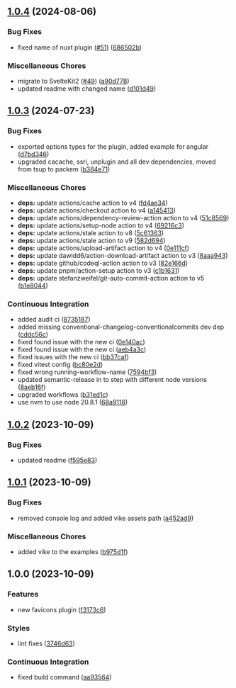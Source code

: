 ## [1.0.4](https://github.com/anolilab/unplugin-favicons/compare/v1.0.3...v1.0.4) (2024-08-06)

### Bug Fixes

* fixed name of nuxt plugin ([#51](https://github.com/anolilab/unplugin-favicons/issues/51)) ([686502b](https://github.com/anolilab/unplugin-favicons/commit/686502b9ff4cfafe942a40f99621c4734ddaf068))

### Miscellaneous Chores

* migrate to SvelteKit2 ([#49](https://github.com/anolilab/unplugin-favicons/issues/49)) ([a90d778](https://github.com/anolilab/unplugin-favicons/commit/a90d778dfcca5c326ff09ef8ade4823e432d3085))
* updated readme with changed name ([d101d49](https://github.com/anolilab/unplugin-favicons/commit/d101d49917353dd8c3eebd3894b50a134b60f5ca))

## [1.0.3](https://github.com/anolilab/unplugin-favicons/compare/v1.0.2...v1.0.3) (2024-07-23)

### Bug Fixes

* exported options types for the plugin, added example for angular ([d7bd346](https://github.com/anolilab/unplugin-favicons/commit/d7bd34686867c0ae4281c2e54079d57fcf12946d))
* upgraded cacache, ssri, unplugin and all dev dependencies, moved from tsup to packem ([b384e71](https://github.com/anolilab/unplugin-favicons/commit/b384e71880294d84af1dd0f24dfb81d2d6658202))

### Miscellaneous Chores

* **deps:** update actions/cache action to v4 ([fd4ae34](https://github.com/anolilab/unplugin-favicons/commit/fd4ae34c4bafc52de3af2e2fb21b2532c4566ac7))
* **deps:** update actions/checkout action to v4 ([a145413](https://github.com/anolilab/unplugin-favicons/commit/a145413a8d86805686e8ced9dce98436802cec95))
* **deps:** update actions/dependency-review-action action to v4 ([51c8569](https://github.com/anolilab/unplugin-favicons/commit/51c8569885d5e97e261a6490ec986b6d32ab0446))
* **deps:** update actions/setup-node action to v4 ([69216c3](https://github.com/anolilab/unplugin-favicons/commit/69216c3abc8481636b7d4383aed1e6e44052bf7b))
* **deps:** update actions/stale action to v8 ([5c61363](https://github.com/anolilab/unplugin-favicons/commit/5c61363501f8e21c8bf92a0c105961a4ed202fd9))
* **deps:** update actions/stale action to v9 ([582d694](https://github.com/anolilab/unplugin-favicons/commit/582d6948db9f211c9b175de08d63a3b8327e9fba))
* **deps:** update actions/upload-artifact action to v4 ([0e111cf](https://github.com/anolilab/unplugin-favicons/commit/0e111cf6152fc5517965f1731a6f41632ba0ed27))
* **deps:** update dawidd6/action-download-artifact action to v3 ([8aaa943](https://github.com/anolilab/unplugin-favicons/commit/8aaa943e9fcf7dfe1b6f59e9056f257460ba780b))
* **deps:** update github/codeql-action action to v3 ([82e166d](https://github.com/anolilab/unplugin-favicons/commit/82e166d3f1bd7f67af8be6a868149ac691813533))
* **deps:** update pnpm/action-setup action to v3 ([c1b1631](https://github.com/anolilab/unplugin-favicons/commit/c1b1631d4181803d69ee85465db8a1b821d543e7))
* **deps:** update stefanzweifel/git-auto-commit-action action to v5 ([b1e8044](https://github.com/anolilab/unplugin-favicons/commit/b1e804456108ed35b49d14ba21c9f4f1d7c1cbe0))

### Continuous Integration

* added audit ci ([8735187](https://github.com/anolilab/unplugin-favicons/commit/8735187f59a1a9fb0a8cb5870a4cc0e8cd0a0eb0))
* added missing conventional-changelog-conventionalcommits dev dep ([cddc56c](https://github.com/anolilab/unplugin-favicons/commit/cddc56c483292062ca0c134afec9eaa54a260b32))
* fixed found issue with the new ci ([0e140ac](https://github.com/anolilab/unplugin-favicons/commit/0e140acb9d1d43fa1548a0b360189dac348032cc))
* fixed found issue with the new ci ([aeb4a3c](https://github.com/anolilab/unplugin-favicons/commit/aeb4a3cb7122445d749f9fc930ce09d5a85bbdad))
* fixed issues with the new ci ([bb37caf](https://github.com/anolilab/unplugin-favicons/commit/bb37caffdbc7d738e59c0af29b7777e9ff9ec084))
* fixed vitest config ([bc80e2d](https://github.com/anolilab/unplugin-favicons/commit/bc80e2d458c1e56d279969694a402dc3b4a67135))
* fixed wrong running-workflow-name ([7594bf3](https://github.com/anolilab/unplugin-favicons/commit/7594bf3a167fde8b48dc5b482d2e71e2a1666ff9))
* updated semantic-release in to step with different node versions ([8aeb16f](https://github.com/anolilab/unplugin-favicons/commit/8aeb16f0f669e6432dbb63a9c9ee65451ae38f81))
* upgraded workflows ([b31ed1c](https://github.com/anolilab/unplugin-favicons/commit/b31ed1c5195be58205d0b31c7003dba9cdf12091))
* use nvm to use node 20.8.1 ([68a9118](https://github.com/anolilab/unplugin-favicons/commit/68a9118dddd423bc3e103a5f9eb4e348e928ffb4))

## [1.0.2](https://github.com/anolilab/unplugin-favicons/compare/v1.0.1...v1.0.2) (2023-10-09)


### Bug Fixes

* updated readme ([f595e83](https://github.com/anolilab/unplugin-favicons/commit/f595e8372617f78ddaec6f8e31fa79aa1a665688))

## [1.0.1](https://github.com/anolilab/unplugin-favicons/compare/v1.0.0...v1.0.1) (2023-10-09)


### Bug Fixes

* removed console log and added vike assets path ([a452ad9](https://github.com/anolilab/unplugin-favicons/commit/a452ad9429b898ad353c69c159f70e5cb8e0e11c))


### Miscellaneous Chores

* added vike to the examples ([b975d1f](https://github.com/anolilab/unplugin-favicons/commit/b975d1f17e51c54da2ff3fcb57c0a5f8c565babe))

## 1.0.0 (2023-10-09)


### Features

* new favicons plugin ([f3173c6](https://github.com/anolilab/unplugin-favicons/commit/f3173c6847282a4f0fd39b780c992e679e51374a))


### Styles

* lint fixes ([3746d63](https://github.com/anolilab/unplugin-favicons/commit/3746d6388cd2790ff14b264b753a2c0484a644bf))


### Continuous Integration

* fixed build command ([aa93564](https://github.com/anolilab/unplugin-favicons/commit/aa935644b0cc6f3dc8996b4fef7d2d5a41f57ef9))

